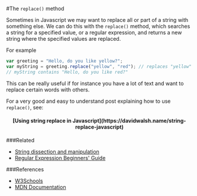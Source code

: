 #The `replace()` method

Sometimes in Javascript we may want to replace all or part of a string with something else. We can do this with the `replace()` method, which searches a string for a specified value, or a regular expression, and returns a new string where the specified values are replaced.

For example

```javascript
var greeting = "Hello, do you like yellow?";
var myString = greeting.replace("yellow", "red"); // replaces "yellow" with "red"
// myString contains "Hello, do you like red?"
```
This can be really useful if for instance you have a lot of text and want to replace certain words with others. 

For a very good and easy to understand post explaining how to use `replace()`, see:

<h4 style="text-align:center">[Using string replace in Javascript](https://davidwalsh.name/string-replace-javascript)</h1>




###Related
- [String dissection and manipulation](JavaScript/string-dissection-and-manipulation.html)
- [Regular Expression Beginners' Guide](JavaScript/string-dissection-and-manipulation.html)


###References
- [W3Schools](http://www.w3schools.com/jsref/jsref_replace.asp)
- [MDN Documentation](https://developer.mozilla.org/en-US/docs/Web/JavaScript/Reference/Global_Objects/String/replace)

